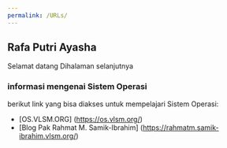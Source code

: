 ```yaml
---
permalink: /URLs/
---
```

## Rafa Putri Ayasha

Selamat datang Dihalaman selanjutnya 

### informasi mengenai Sistem Operasi

berikut link yang bisa diakses untuk mempelajari Sistem Operasi:
- [OS.VLSM.ORG] (https://os.vlsm.org/)
- [Blog Pak Rahmat M. Samik-Ibrahim] (https://rahmatm.samik-ibrahim.vlsm.org/)


